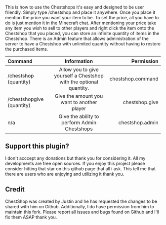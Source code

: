 This is how to use the Chestshops it's easy and designed to be user friendly. Simply type /chestshop and place it anywhere. Once you place it mention the price you want your item to be. To set the price, all you have to do is just mention it in the Minecraft chat. After mentioning your price take any item you wish to sell to other players and right click the item onto the Chestshop that you placed, you can store an infinite quantity of items in the Chestshop. There is an Admin feature that allows administration of the server to have a Chestshop with unlimited quantity without having to restore the purchased items. 

| Command | Information | Permission |
| :---         |     :---:      |          ---: |
| /chestshop (quantity)  | Allow you to give yourself a Chestshop with the optional quantity.     | chestshop.command    |
| /chestshopgive (quantity)   | Give the amount you want to another player   | chestshop.give      |
| n/a   | Give the ability to perform Admin Chestshops   | chestshop.admin

## Support this plugin?
I don't acccept any donations but thank you for considering it. All my developments are free open sources. If you enjoy this project please consider hitting that star on this github page that all i ask. This tell me that there are users who are enjoying and utilizing it thank you.

## Credit
ChestShop was created by Justin and he has requested the changes to be shared with him on Github. Additionally, I do have permission from him to maintain this fork. Please report all issues and bugs found on Github and I'll fix them ASAP thank you. 
